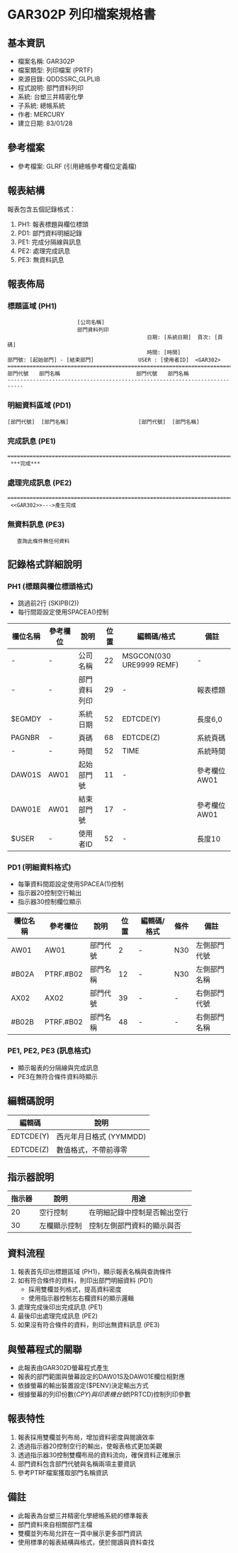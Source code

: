 # GAR302P 列印檔案規格書

## 基本資訊
- 檔案名稱: GAR302P
- 檔案類型: 列印檔案 (PRTF)
- 來源目錄: QDDSSRC_GLPLIB
- 程式說明: 部門資料列印
- 系統: 台塑三井精密化學
- 子系統: 總帳系統
- 作者: MERCURY
- 建立日期: 83/01/28

## 參考檔案
- 參考檔案: GLRF (引用總帳參考欄位定義檔)

## 報表結構
報表包含五個記錄格式：
1. PH1: 報表標題與欄位標頭
2. PD1: 部門資料明細記錄
3. PE1: 完成分隔線與訊息
4. PE2: 處理完成訊息
5. PE3: 無資料訊息

## 報表佈局

### 標題區域 (PH1)
```
                      [公司名稱]
                      部門資料列印
                                            日期: [系統日期]  頁次: [頁碼]
                                            時間: [時間]
部門號: [起始部門] - [結束部門]              USER : [使用者ID]  <GAR302>
===========================================================================
部門代號　　部門名稱                        部門代號　　部門名稱
---------------------------------------------------------------------------
```

### 明細資料區域 (PD1)
```
[部門代號]  [部門名稱]                      [部門代號]  [部門名稱]
```

### 完成訊息 (PE1)
```
===========================================================================
 ***完成***
```

### 處理完成訊息 (PE2)
```
===========================================================================
 <<GAR302>>--->產生完成
```

### 無資料訊息 (PE3)
```
   查詢此條件無任何資料
```

## 記錄格式詳細說明

### PH1 (標題與欄位標頭格式)
- 跳過前2行 (SKIPB(2))
- 每行間距設定使用SPACEA()控制

| 欄位名稱 | 參考欄位 | 說明 | 位置 | 編輯碼/格式 | 備註 |
|---------|---------|------|------|------------|------|
| - | - | 公司名稱 | 22 | MSGCON(030 URE9999 REMF) | - |
| - | - | 部門資料列印 | 29 | - | 報表標題 |
| $EGMDY | - | 系統日期 | 52 | EDTCDE(Y) | 長度6,0 |
| PAGNBR | - | 頁碼 | 68 | EDTCDE(Z) | 系統頁碼 |
| - | - | 時間 | 52 | TIME | 系統時間 |
| DAW01S | AW01 | 起始部門號 | 11 | - | 參考欄位AW01 |
| DAW01E | AW01 | 結束部門號 | 17 | - | 參考欄位AW01 |
| $USER | - | 使用者ID | 52 | - | 長度10 |

### PD1 (明細資料格式)
- 每筆資料間距設定使用SPACEA(1)控制
- 指示器20控制空行輸出
- 指示器30控制欄位顯示

| 欄位名稱 | 參考欄位 | 說明 | 位置 | 編輯碼/格式 | 條件 | 備註 |
|---------|---------|------|------|------------|------|------|
| AW01 | AW01 | 部門代號 | 2 | - | N30 | 左側部門代號 |
| #B02A | PTRF.#B02 | 部門名稱 | 12 | - | N30 | 左側部門名稱 |
| AX02 | AX02 | 部門代號 | 39 | - | - | 右側部門代號 |
| #B02B | PTRF.#B02 | 部門名稱 | 48 | - | - | 右側部門名稱 |

### PE1, PE2, PE3 (訊息格式)
- 顯示報表的分隔線與完成訊息
- PE3在無符合條件資料時顯示

## 編輯碼說明
| 編輯碼 | 說明 |
|-------|------|
| EDTCDE(Y) | 西元年月日格式 (YYMMDD) |
| EDTCDE(Z) | 數值格式，不帶前導零 |

## 指示器說明
| 指示器 | 說明 | 用途 |
|-------|------|------|
| 20 | 空行控制 | 在明細記錄中控制是否輸出空行 |
| 30 | 左欄顯示控制 | 控制左側部門資料的顯示與否 |

## 資料流程
1. 報表首先印出標題區域 (PH1)，顯示報表名稱與查詢條件
2. 如有符合條件的資料，則印出部門明細資料 (PD1)
   - 採用雙欄並列格式，提高資料密度
   - 使用指示器控制左右欄資料的顯示邏輯
3. 處理完成後印出完成訊息 (PE1)
4. 最後印出處理完成訊息 (PE2)
5. 如果沒有符合條件的資料，則印出無資料訊息 (PE3)

## 與螢幕程式的關聯
- 此報表由GAR302D螢幕程式產生
- 報表的部門範圍與螢幕設定的DAW01S及DAW01E欄位相對應
- 依據螢幕的輸出裝置設定($PENV)決定輸出方式
- 根據螢幕的列印份數($CPY)與印表機台號($PRTCD)控制列印參數

## 報表特性
1. 報表採用雙欄並列布局，增加資料密度與閱讀效率
2. 透過指示器20控制空行的輸出，使報表格式更加美觀
3. 透過指示器30控制雙欄布局的資料流向，確保資料正確展示
4. 部門資料包含部門代號與名稱兩項主要資訊
5. 參考PTRF檔案獲取部門名稱資訊

## 備註
- 此報表為台塑三井精密化學總帳系統的標準報表
- 部門資料來自相關部門主檔
- 雙欄並列布局允許在一頁中展示更多部門資訊
- 使用標準的報表結構與格式，便於閱讀與資料查找 